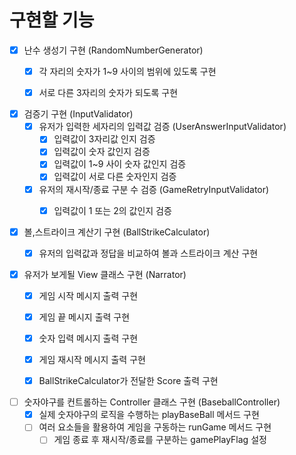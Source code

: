 # 구현할 기능

- [x] 난수 생성기 구현 (RandomNumberGenerator)
    - [x] 각 자리의 숫자가 1~9 사이의 범위에 있도록 구현
    - [x] 서로 다른 3자리의 숫자가 되도록 구현


- [x] 검증기 구현 (InputValidator)
    - [x] 유저가 입력한 세자리의 입력값 검증 (UserAnswerInputValidator)
        - [x] 입력값이 3자리값 인지 검증
        - [x] 입력값이 숫자 값인지 검증
        - [x] 입력값이 1~9 사이 숫자 값인지 검증
        - [x] 입력값이 서로 다른 숫자인지 검증
    - [x] 유저의 재시작/종료 구분 수 검증 (GameRetryInputValidator)
        - [x] 입력값이 1 또는 2의 값인지 검증


- [x]  볼,스트라이크 계산기 구현 (BallStrikeCalculator)
    - [x] 유저의 입력값과 정답을 비교하여 볼과 스트라이크 계산 구현


- [x] 유저가 보게될 View 클래스 구현 (Narrator)
    - [x] 게임 시작 메시지 출력 구현
    - [x] 게임 끝 메시지 출력 구현
    - [x] 숫자 입력 메시지 출력 구현
    - [x] 게임 재시작 메시지 출력 구현
    - [x] BallStrikeCalculator가 전달한 Score 출력 구현


- [ ] 숫자야구를 컨트롤하는 Controller 클래스 구현 (BaseballController)
    - [x] 실제 숫자야구의 로직을 수행하는 playBaseBall 메서드 구현
    - [ ] 여러 요소들을 활용하여 게임을 구동하는 runGame 메서드 구현
        - [ ] 게임 종료 후 재시작/종료를 구분하는 gamePlayFlag 설정